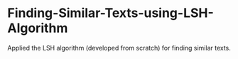 # Finding-Similar-Texts-using-LSH-Algorithm
Applied the LSH algorithm (developed from scratch) for finding similar texts.
